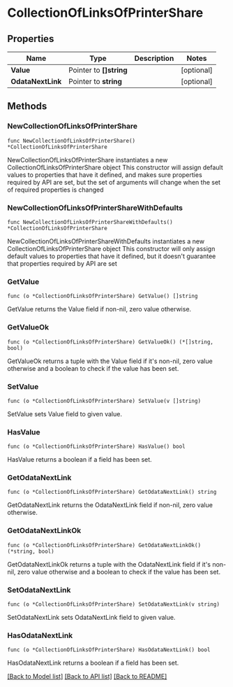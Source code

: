 # CollectionOfLinksOfPrinterShare

## Properties

Name | Type | Description | Notes
------------ | ------------- | ------------- | -------------
**Value** | Pointer to **[]string** |  | [optional] 
**OdataNextLink** | Pointer to **string** |  | [optional] 

## Methods

### NewCollectionOfLinksOfPrinterShare

`func NewCollectionOfLinksOfPrinterShare() *CollectionOfLinksOfPrinterShare`

NewCollectionOfLinksOfPrinterShare instantiates a new CollectionOfLinksOfPrinterShare object
This constructor will assign default values to properties that have it defined,
and makes sure properties required by API are set, but the set of arguments
will change when the set of required properties is changed

### NewCollectionOfLinksOfPrinterShareWithDefaults

`func NewCollectionOfLinksOfPrinterShareWithDefaults() *CollectionOfLinksOfPrinterShare`

NewCollectionOfLinksOfPrinterShareWithDefaults instantiates a new CollectionOfLinksOfPrinterShare object
This constructor will only assign default values to properties that have it defined,
but it doesn't guarantee that properties required by API are set

### GetValue

`func (o *CollectionOfLinksOfPrinterShare) GetValue() []string`

GetValue returns the Value field if non-nil, zero value otherwise.

### GetValueOk

`func (o *CollectionOfLinksOfPrinterShare) GetValueOk() (*[]string, bool)`

GetValueOk returns a tuple with the Value field if it's non-nil, zero value otherwise
and a boolean to check if the value has been set.

### SetValue

`func (o *CollectionOfLinksOfPrinterShare) SetValue(v []string)`

SetValue sets Value field to given value.

### HasValue

`func (o *CollectionOfLinksOfPrinterShare) HasValue() bool`

HasValue returns a boolean if a field has been set.

### GetOdataNextLink

`func (o *CollectionOfLinksOfPrinterShare) GetOdataNextLink() string`

GetOdataNextLink returns the OdataNextLink field if non-nil, zero value otherwise.

### GetOdataNextLinkOk

`func (o *CollectionOfLinksOfPrinterShare) GetOdataNextLinkOk() (*string, bool)`

GetOdataNextLinkOk returns a tuple with the OdataNextLink field if it's non-nil, zero value otherwise
and a boolean to check if the value has been set.

### SetOdataNextLink

`func (o *CollectionOfLinksOfPrinterShare) SetOdataNextLink(v string)`

SetOdataNextLink sets OdataNextLink field to given value.

### HasOdataNextLink

`func (o *CollectionOfLinksOfPrinterShare) HasOdataNextLink() bool`

HasOdataNextLink returns a boolean if a field has been set.


[[Back to Model list]](../README.md#documentation-for-models) [[Back to API list]](../README.md#documentation-for-api-endpoints) [[Back to README]](../README.md)


